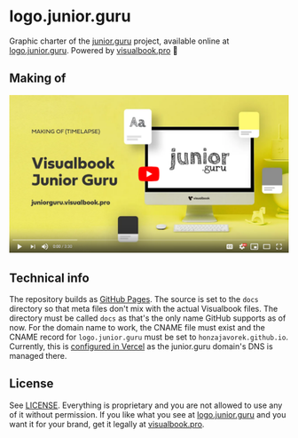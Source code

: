 # logo.junior.guru

Graphic charter of the [junior.guru](https://junior.guru/) project, available online at [logo.junior.guru](https://logo.junior.guru). Powered by [visualbook.pro](https://visualbook.pro/) 💖

## Making of

[![Making of: Junior Guru Visualbook (timelapse)](./makingof.png)](https://www.youtube.com/watch?v=aXA_DUFQbko&feature=youtu.be)

## Technical info

The repository builds as [GitHub Pages](https://pages.github.com/). The source is set to the `docs` directory so that meta files don't mix with the actual Visualbook files. The directory must be called `docs` as that's the only name GitHub supports as of now. For the domain name to work, the CNAME file must exist and the CNAME record for `logo.junior.guru` must be set to `honzajavorek.github.io`. Currently, this is [configured in Vercel](https://vercel.com/dashboard/domains/junior.guru) as the junior.guru domain's DNS is managed there.

## License

See [LICENSE](./LICENSE). Everything is proprietary and you are not allowed to use any of it without permission. If you like what you see at [logo.junior.guru](https://logo.junior.guru) and you want it for your brand, get it legally at [visualbook.pro](https://visualbook.pro/).
